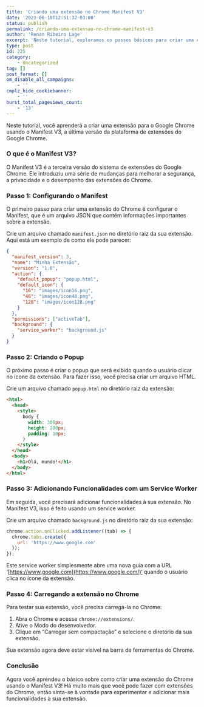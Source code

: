```yaml
---
title: 'Criando uma extensão no Chrome Manifest V3'
date: '2023-06-18T12:51:32-03:00'
status: publish
permalink: /criando-uma-extensao-no-chrome-manifest-v3
author: 'Renan Ribeiro Lage'
excerpt: 'Neste tutorial, exploramos os passos básicos para criar uma extensão do Google Chrome utilizando o Manifest V3, a versão mais recente da plataforma de extensões do Google Chrome. Discutimos a configuração do Manifest, a criação de um popup para a extensão, a adição de funcionalidades através de um Service Worker e, finalmente, a carga da extensão no Chrome para testes. Este guia serve como uma introdução simples e direta ao desenvolvimento de extensões do Chrome com o Manifest V3.'
type: post
id: 225
category:
    - Uncategorized
tag: []
post_format: []
om_disable_all_campaigns:
    - ''
cmplz_hide_cookiebanner:
    - ''
burst_total_pageviews_count:
    - '13'
---
```

Neste tutorial, você aprenderá a criar uma extensão para o Google Chrome usando o Manifest V3, a última versão da plataforma de extensões do Google Chrome.

### O que é o Manifest V3?

O Manifest V3 é a terceira versão do sistema de extensões do Google Chrome. Ele introduziu uma série de mudanças para melhorar a segurança, a privacidade e o desempenho das extensões do Chrome.

### Passo 1: Configurando o Manifest

O primeiro passo para criar uma extensão do Chrome é configurar o Manifest, que é um arquivo JSON que contém informações importantes sobre a extensão.

Crie um arquivo chamado `manifest.json` no diretório raiz da sua extensão. Aqui está um exemplo de como ele pode parecer:


``` json
{
  "manifest_version": 3,
  "name": "Minha Extensão",
  "version": "1.0",
  "action": {
    "default_popup": "popup.html",
    "default_icon": {
      "16": "images/icon16.png",
      "48": "images/icon48.png",
      "128": "images/icon128.png"
    }
  },
  "permissions": ["activeTab"],
  "background": {
    "service_worker": "background.js"
  }
}
```
### Passo 2: Criando o Popup

O próximo passo é criar o popup que será exibido quando o usuário clicar no ícone da extensão. Para fazer isso, você precisa criar um arquivo HTML.

Crie um arquivo chamado `popup.html` no diretório raiz da extensão:

``` html
<html>
  <head>
    <style>
      body {
        width: 300px;
        height: 200px;
        padding: 10px;
      }
    </style>
  </head>
  <body>
    <h1>Olá, mundo!</h1>
  </body>
</html>
```

### Passo 3: Adicionando Funcionalidades com um Service Worker

Em seguida, você precisará adicionar funcionalidades à sua extensão. No Manifest V3, isso é feito usando um service worker.

Crie um arquivo chamado `background.js` no diretório raiz da sua extensão:


``` javascript
chrome.action.onClicked.addListener((tab) => {
  chrome.tabs.create({
    url: 'https://www.google.com'
  });
});
```

Este service worker simplesmente abre uma nova guia com a URL ‘[https://www.google.com](https://www.google.com/)‘ quando o usuário clica no ícone da extensão.

### Passo 4: Carregando a extensão no Chrome

Para testar sua extensão, você precisa carregá-la no Chrome:

1. Abra o Chrome e acesse `chrome://extensions/`.
2. Ative o Modo do desenvolvedor.
3. Clique em “Carregar sem compactação” e selecione o diretório da sua extensão.

Sua extensão agora deve estar visível na barra de ferramentas do Chrome.

### Conclusão

Agora você aprendeu o básico sobre como criar uma extensão do Chrome usando o Manifest V3! Há muito mais que você pode fazer com extensões do Chrome, então sinta-se à vontade para experimentar e adicionar mais funcionalidades à sua extensão.

